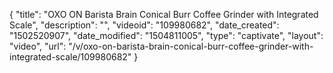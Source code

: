 {
    "title": "OXO ON Barista Brain Conical Burr Coffee Grinder with Integrated Scale",
    "description": "",
    "videoid": "109980682",
    "date_created": "1502520907",
    "date_modified": "1504811005",
    "type": "captivate",
    "layout": "video",
    "url": "\/v\/oxo-on-barista-brain-conical-burr-coffee-grinder-with-integrated-scale\/109980682"
}